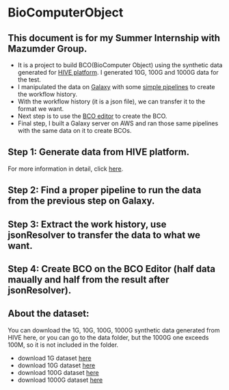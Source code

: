 # BioComputerObject
## This document is for my Summer Internship with Mazumder Group. 
* It is a project to build BCO(BioComputer Object) using the synthetic data generated for [HIVE platform](https://hive.biochemistry.gwu.edu/dna.cgi?cmd=home). I generated 10G, 100G and 1000G data for the test. 
* I manipulated the data on [Galaxy](https://usegalaxy.org) with some [simple pipelines](https://www.melbournebioinformatics.org.au/tutorials/tutorials/variant_calling_galaxy_1/variant_calling_galaxy_1/) to create the workflow history. 
* With the workflow history (it is a json file), we can transfer it to the format we want. 
* Next step is to use the [BCO editor](http://www.biocomputeobject.org/bco_editor/) to create the BCO.
* Final step, I built a Galaxy server on AWS and ran those same pipelines with the same data on it to create BCOs.

## Step 1: Generate data from HIVE platform.
For more information in detail, click [here](https://github.com/haoqianglyu/BioComputeObject/blob/master/readme/Step1_README.md).

## Step 2: Find a proper pipeline to run the data from the previous step on Galaxy.

## Step 3: Extract the work history, use jsonResolver to transfer the data to what we want.

## Step 4: Create BCO on the BCO Editor (half data maually and half from the result after jsonResolver).

## About the dataset:
You can download the 1G, 10G, 100G, 1000G synthetic data generated from HIVE here, or you can go to the data folder, but the 1000G one exceeds 100M, so it is not included in the folder.
* download 1G dataset [here](https://bco-gwu.s3.amazonaws.com/1G_data.fastq)
* download 10G dataset [here](https://bco-gwu.s3.amazonaws.com/10G_data.fastq)
* download 100G dataset [here](https://bco-gwu.s3.amazonaws.com/100G_data.fastq)
* download 1000G dataset [here](https://bco-gwu.s3.amazonaws.com/1000G_data.fastq)


